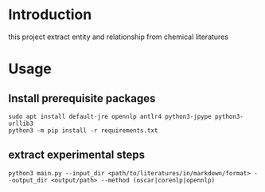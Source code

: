 # Introduction

this project extract entity and relationship from chemical literatures

# Usage

## Install prerequisite packages

```shell
sudo apt install default-jre opennlp antlr4 python3-jpype python3-urllib3
python3 -m pip install -r requirements.txt
```

## extract experimental steps

```shell
python3 main.py --input_dir <path/to/literatures/in/markdown/format> --output_dir <output/path> --method (oscar|corenlp|opennlp)
```
